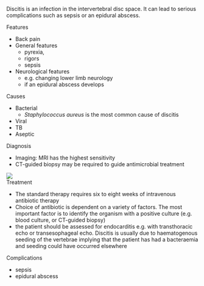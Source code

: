 Discitis is an infection in the intervertebral disc space. It can lead to serious complications such as sepsis or an epidural abscess.   
  
Features  
* Back pain
* General features
	+ pyrexia,
	+ rigors
	+ sepsis
* Neurological features
	+ e.g. changing lower limb neurology
	+ if an epidural abscess develops

  
Causes  
* Bacterial
	+ *Staphylococcus aureus* is the most common cause of discitis
* Viral
* TB
* Aseptic

  
Diagnosis  
* Imaging: MRI has the highest sensitivity
* CT\-guided biopsy may be required to guide antimicrobial treatment

  
[![](https://d32xxyeh8kfs8k.cloudfront.net/images_Passmedicine/xrb943.jpg)](https://d32xxyeh8kfs8k.cloudfront.net/images_Passmedicine/xrb943b.jpg)  
Treatment  
* The standard therapy requires six to eight weeks of intravenous antibiotic therapy
* Choice of antibiotic is dependent on a variety of factors. The most important factor is to identify the organism with a positive culture (e.g. blood culture, or CT\-guided biopsy)
* the patient should be assessed for endocarditis e.g. with transthoracic echo or transesophageal echo. Discitis is usually due to haematogenous seeding of the vertebrae implying that the patient has had a bacteraemia and seeding could have occurred elsewhere

  
Complications  
* sepsis
* epidural abscess
